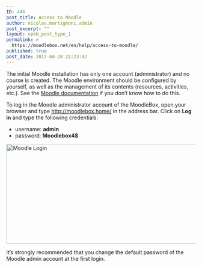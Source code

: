 ```yaml
---
ID: 446
post_title: Access to Moodle
author: nicolas.martignoni.admin
post_excerpt: ""
layout: epkb_post_type_1
permalink: >
  https://moodlebox.net/en/help/access-to-moodle/
published: true
post_date: 2017-04-20 21:23:42
---
```

The initial Moodle installation has only one account (administrator) and no course is created. The Moodle environment should be configured by yourself, as well as the management of its contents (resources, activities, etc.). See the <a href="https://docs.moodle.org/en/Admin_quick_guide" target="_blank" rel="noopener">Moodle documentation</a> if you don’t know how to do this.

To log in the Moodle administrator account of the MoodleBox, open your browser and type <a href="http://moodlebox.home/" target="_blank" rel="noopener">http://moodlebox.home/</a> in the address bar. Click on <strong>Log in</strong> and type the following credentials:
<ul>
 	<li>username: <strong>admin</strong></li>
 	<li>password: <strong>Moodlebox4$</strong></li>
</ul>
<img class="alignnone wp-image-447 size-full" src="https://moodlebox.net/en/wp-content/uploads/sites/3/2017/04/moodle-login-en.png" alt="Moodle Login" width="601" height="265" />

It’s strongly recommended that you change the default password of the Moodle admin account at the first login.